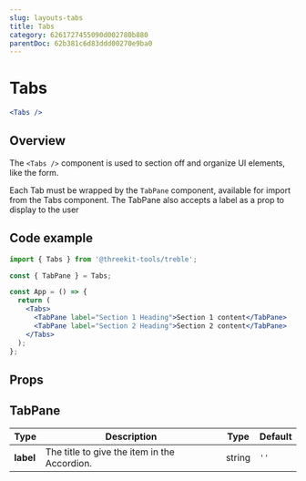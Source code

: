 ```yaml
---
slug: layouts-tabs
title: Tabs
category: 6261727455090d002780b880
parentDoc: 62b381c6d83ddd00270e9ba0
---
```


# Tabs

```jsx
<Tabs />
```

## Overview

The `<Tabs />` component is used to section off and organize UI elements, like the form.

Each Tab must be wrapped by the `TabPane` component, available for import from the Tabs component. The TabPane also accepts a label as a prop to display to the user

## Code example

```jsx
import { Tabs } from '@threekit-tools/treble';

const { TabPane } = Tabs;

const App = () => {
  return (
    <Tabs>
      <TabPane label="Section 1 Heading">Section 1 content</TabPane>
      <TabPane label="Section 2 Heading">Section 2 content</TabPane>
    </Tabs>
  );
};
```

## Props

## TabPane

| Type      | Description                                  | Type   | Default |
| --------- | -------------------------------------------- | ------ | ------- |
| **label** | The title to give the item in the Accordion. | string | `''`    |
